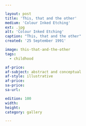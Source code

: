 ```yaml
---

layout: post
title: 'This, that and the other'
medium: 'Colour Inked Etching'
ext: .jpg
alt: 'Colour Inked Etching'
caption: "This, that and the other"
created: '25 September 1991'

image: this-that-and-the-other
tags:
  - childhood

af-price:
af-subject: abstract and conceptual
af-style: illustrative
af-price:
sa-price:
sa-url:

edition: 100
width:
height:
category: gallery

---
```

